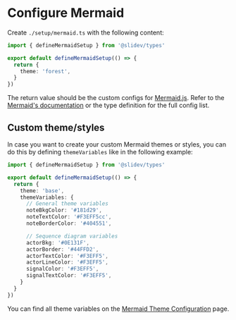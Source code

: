 # Configure Mermaid

<Environment type="client" />

Create `./setup/mermaid.ts` with the following content:

```ts twoslash
import { defineMermaidSetup } from '@slidev/types'

export default defineMermaidSetup(() => {
  return {
    theme: 'forest',
  }
})
```

The return value should be the custom configs for [Mermaid.js](https://mermaid.js.org/). Refer to the [Mermaid's documentation](http://mermaid.js.org/config/schema-docs/config.html) or the type definition for the full config list.

## Custom theme/styles

In case you want to create your custom Mermaid themes or styles, you can do this by defining `themeVariables` like in the following example:

```ts twoslash
import { defineMermaidSetup } from '@slidev/types'

export default defineMermaidSetup(() => {
  return {
    theme: 'base',
    themeVariables: {
      // General theme variables
      noteBkgColor: '#181d29',
      noteTextColor: '#F3EFF5cc',
      noteBorderColor: '#404551',

      // Sequence diagram variables
      actorBkg: '#0E131F',
      actorBorder: '#44FFD2',
      actorTextColor: '#F3EFF5',
      actorLineColor: '#F3EFF5',
      signalColor: '#F3EFF5',
      signalTextColor: '#F3EFF5',
    }
  }
})
```

You can find all theme variables on the [Mermaid Theme Configuration](https://mermaid.js.org/config/theming.html) page.
